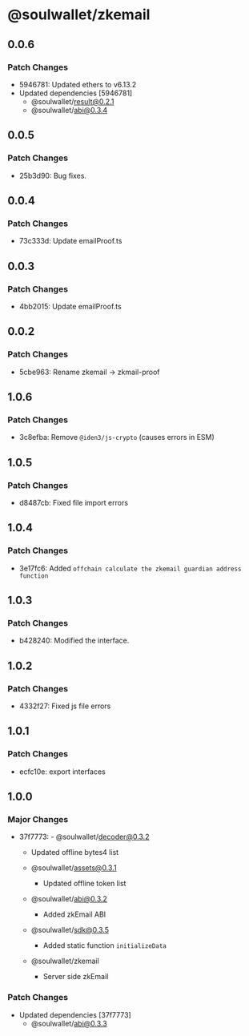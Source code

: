 # @soulwallet/zkemail

## 0.0.6

### Patch Changes

- 5946781: Updated ethers to v6.13.2
- Updated dependencies [5946781]
  - @soulwallet/result@0.2.1
  - @soulwallet/abi@0.3.4

## 0.0.5

### Patch Changes

- 25b3d90: Bug fixes.

## 0.0.4

### Patch Changes

- 73c333d: Update emailProof.ts

## 0.0.3

### Patch Changes

- 4bb2015: Update emailProof.ts

## 0.0.2

### Patch Changes

- 5cbe963: Rename zkemail -> zkmail-proof

## 1.0.6

### Patch Changes

- 3c8efba: Remove `@iden3/js-crypto` (causes errors in ESM)

## 1.0.5

### Patch Changes

- d8487cb: Fixed file import errors

## 1.0.4

### Patch Changes

- 3e17fc6: Added `offchain calculate the zkemail guardian address function`

## 1.0.3

### Patch Changes

- b428240: Modified the interface.

## 1.0.2

### Patch Changes

- 4332f27: Fixed js file errors

## 1.0.1

### Patch Changes

- ecfc10e: export interfaces

## 1.0.0

### Major Changes

- 37f7773: - @soulwallet/decoder@0.3.2

  - Updated offline bytes4 list

  - @soulwallet/assets@0.3.1
    - Updated offline token list
  - @soulwallet/abi@0.3.2
    - Added zkEmail ABI
  - @soulwallet/sdk@0.3.5
    - Added static function `initializeData`
  - @soulwallet/zkemail
    - Server side zkEmail

### Patch Changes

- Updated dependencies [37f7773]
  - @soulwallet/abi@0.3.3
